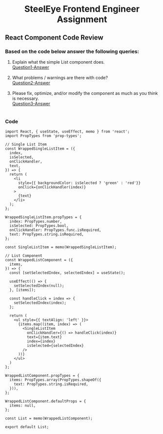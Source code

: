 <h1 align="center">SteelEye Frontend Engineer Assignment</h1>

## React Component Code Review

### Based on the code below answer the following queries:

1. Explain what the simple List component does.<br>
[Question1-Answer](https://github.com/Rakesh9100/RakeshRoshan_FrontEnd/blob/main/Question1-Answer.md)<br><br>
2. What problems / warnings are there with code?<br>
[Question2-Answer](https://github.com/Rakesh9100/RakeshRoshan_FrontEnd/blob/main/Question2-Answer.md)<br><br>
3. Please fix, optimize, and/or modify the component as much as you think is necessary.<br>
[Question3-Answer](https://github.com/Rakesh9100/RakeshRoshan_FrontEnd/blob/main/Question3-Answer.md)<br><br>

### Code

```code
import React, { useState, useEffect, memo } from 'react';
import PropTypes from 'prop-types';

// Single List Item
const WrappedSingleListItem = ({
  index,
  isSelected,
  onClickHandler,
  text,
}) => {
  return (
    <li
      style={{ backgroundColor: isSelected ? 'green' : 'red'}}
      onClick={onClickHandler(index)}
    >
      {text}
    </li>
  );
};

WrappedSingleListItem.propTypes = {
  index: PropTypes.number,
  isSelected: PropTypes.bool,
  onClickHandler: PropTypes.func.isRequired,
  text: PropTypes.string.isRequired,
};

const SingleListItem = memo(WrappedSingleListItem);

// List Component
const WrappedListComponent = ({
  items,
}) => {
  const [setSelectedIndex, selectedIndex] = useState();

  useEffect(() => {
    setSelectedIndex(null);
  }, [items]);

  const handleClick = index => {
    setSelectedIndex(index);
  };

  return (
    <ul style={{ textAlign: 'left' }}>
      {items.map((item, index) => (
        <SingleListItem
          onClickHandler={() => handleClick(index)}
          text={item.text}
          index={index}
          isSelected={selectedIndex}
        />
      ))}
    </ul>
  )
};

WrappedListComponent.propTypes = {
  items: PropTypes.array(PropTypes.shapeOf({
    text: PropTypes.string.isRequired,
  })),
};

WrappedListComponent.defaultProps = {
  items: null,
};

const List = memo(WrappedListComponent);

export default List;
```
